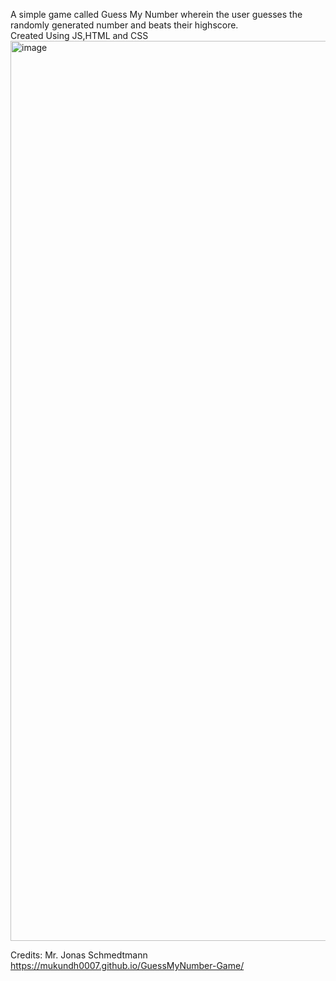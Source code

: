 A simple game called Guess My Number wherein the user guesses the randomly generated number and beats their highscore.\
Created Using JS,HTML and CSS\
<img width="1440" alt="image" src="https://github.com/Mukundh0007/GuessMyNumber-Game/assets/93877999/f2881662-aac8-44ea-aca1-3a825f40e03a">

Credits: Mr. Jonas Schmedtmann\
https://mukundh0007.github.io/GuessMyNumber-Game/
